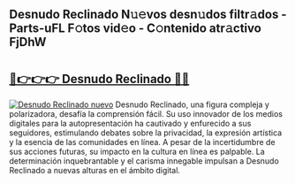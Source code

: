 ## Desnudo Reclinado N𝚞𝚎vos desn𝚞dos filtr𝚊dos - Parts-uFL F𝚘tos vid𝚎o - C𝚘ntenido atr𝚊ctivo FjDhW

# <h2><a href="http://mb49x6.tromn.icu/?c=Desnudo+Reclinado">🔗👉👉👉 Desnudo Reclinado 🔗🔗</a></h2>

[![Desnudo Reclinado nuevo](https://i.imgur.com/pEAQMta.gif)](http://mb49x6.tromn.icu/?c=Desnudo+Reclinado)
Desnudo Reclinado, una figura compleja y polarizadora, desafía la comprensión fácil. Su uso innovador de los medios digitales para la autopresentación ha cautivado y enfurecido a sus seguidores, estimulando debates sobre la privacidad, la expresión artística y la esencia de las comunidades en línea. A pesar de la incertidumbre de sus acciones futuras, su impacto en la cultura en línea es palpable. La determinación inquebrantable y el carisma innegable impulsan a Desnudo Reclinado a nuevas alturas en el ámbito digital.

